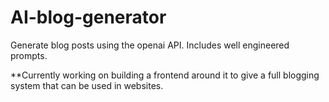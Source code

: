 # AI-blog-generator

Generate blog posts using the openai API.
Includes well engineered prompts. 

**Currently working on building a frontend around it to give a full blogging system that can be used in websites.
